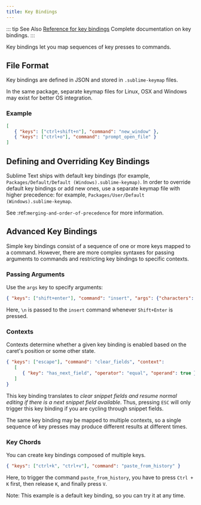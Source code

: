 ```yaml
---
title: Key Bindings
---
```


::: tip See Also
[Reference for key bindings](../reference/key_bindings)
      Complete documentation on key bindings.
:::

Key bindings let you
map sequences of key presses to commands.


## File Format

<!-- TODO: Perhaps we can turn this into bullet points. Faster to read and less
      - words.
      - Like this:
         - Format: Json
         - File Name: Default(platorm).sublime-keymap -->

Key bindings are defined in JSON
and stored in `.sublime-keymap` files.

In the same package, separate keymap files
for Linux, OSX and Windows
may exist for better OS integration.


### Example

```json
[
   { "keys": ["ctrl+shift+n"], "command": "new_window" },
   { "keys": ["ctrl+o"], "command": "prompt_open_file" }
]
```


## Defining and Overriding Key Bindings

Sublime Text ships with default key bindings
(for example, `Packages/Default/Default (Windows).sublime-keymap)`.
In order to override default key bindings
or add new ones,
use a separate keymap file
with higher precedence:
for example, `Packages/User/Default (Windows).sublime-keymap`.

See :ref:`merging-and-order-of-precedence`
for more information.


## Advanced Key Bindings

Simple key bindings consist
of a sequence of one or more keys mapped to a command.
However, there are more complex syntaxes
for passing arguments to commands and
restricting key bindings to specific contexts.


### Passing Arguments

Use the ``args`` key
to specify arguments:

```json
{ "keys": ["shift+enter"], "command": "insert", "args": {"characters": "\n"} }
```

Here, `\n` is passed to the `insert` command
whenever `Shift+Enter` is pressed.


### Contexts

Contexts determine
whether a given key binding is enabled
based on the caret's position
or some other state.

```json
{ "keys": ["escape"], "command": "clear_fields", "context":
   [
      { "key": "has_next_field", "operator": "equal", "operand": true }
   ]
}
```

This key binding translates to
*clear snippet fields and resume normal editing
if there is a next snippet field available*.
Thus, pressing `ESC` will only
trigger this key binding
if you are cycling through snippet fields.

The same key binding
may be mapped to multiple contexts,
so a single sequence of key presses
may produce different results
at different times.


### Key Chords

You can create key bindings
composed of multiple keys.

```json
{ "keys": ["ctrl+k", "ctrl+v"], "command": "paste_from_history" }
```

Here, to trigger the command ``paste_from_history``,
you have to press `Ctrl + K` first,
then release `K`,
and finally press `V`.

Note: This example is a default key binding,
so you can try it at any time.
